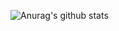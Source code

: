 ![Anurag's github stats](https://github-readme-stats.vercel.app/api?username=Synterragen&show_icons=true&theme=dark)
